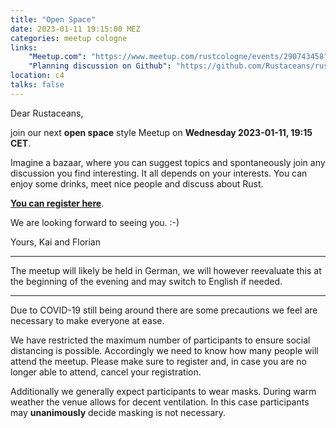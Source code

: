 ```yaml
---
title: "Open Space"
date: 2023-01-11 19:15:00 MEZ
categories: meetup cologne
links:
    "Meetup.com": "https://www.meetup.com/rustcologne/events/290743458"
    "Planning discussion on Github": "https://github.com/Rustaceans/rust-cologne/issues/102"
location: c4
talks: false
---
```

Dear Rustaceans,

join our next **open space** style Meetup on **Wednesday 2023-01-11, 19:15 CET**.

Imagine a bazaar, where you can suggest topics and spontaneously join any discussion you find interesting.
It all depends on your interests. You can enjoy some drinks, meet nice people and discuss about Rust.

**[You can register here](https://www.meetup.com/rustcologne/events/290743458)**.

We are looking forward to seeing you. :-)

Yours,
Kai and Florian

---

The meetup will likely be held in German, we will however reevaluate this at the beginning of the evening and may switch to English if needed.

---

Due to COVID-19 still being around there are some precautions we feel are necessary to make everyone at ease.

We have restricted the maximum number of participants to ensure social distancing is possible.
Accordingly we need to know how many people will attend the meetup.
Please make sure to register and, in case you are no longer able to attend, cancel your registration.

Additionally we generally expect participants to wear masks. During warm weather the venue allows for
decent ventilation. In this case participants may **unanimously** decide masking is not necessary.
